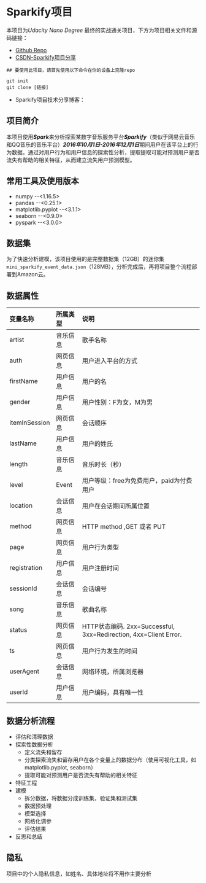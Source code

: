 # Sparkify项目

本项目为*Udacity Nano Degree* 最终的实战通关项目，下方为项目相关文件和源码链接：

- [Github Repo](https://github.com/Novelan/Sparkify)
- [CSDN-Sparkify项目分享](https://blog.csdn.net/novelan/article/details/108325284)

```
## 要使用此项目，请首先使用以下命令在你的设备上克隆repo

git init
git clone [链接]
```

- Sparkify项目技术分享博客：

## 项目简介

本项目使用***Spark***来分析探索某数字音乐服务平台***Sparkify***（类似于网易云音乐和QQ音乐的音乐平台）***2016年10月1日-2016年12月1日***期间用户在该平台上的行为数据。通过对用户行为和用户信息的探索性分析，提取提取可能对预测用户是否流失有帮助的相关特征，从而建立流失用户预测模型。

## 常用工具及使用版本

- numpy  --<1.16.5>
- pandas --<0.25.1>
- matplotlib.pyplot --<3.1.1>
- seaborn  --<0.9.0>
- pyspark --<3.0.0>

## 数据集
为了快速分析建模，该项目使用的是完整数据集（12GB）的迷你集`mini_sparkify_event_data.json`（128MB），分析完成后，再将项目整个流程部署到Amazon云。


## 数据属性
| 变量名称 | 所属类型 | 说明 |
| :- | :- | :- |
| artist | 音乐信息 | 歌手名称 |
| auth | 网页信息 | 用户进入平台的方式 |
| firstName | 用户信息 | 用户的名 |
| gender | 用户信息 | 用户性别：F为女，M为男 |
| itemInSession | 网页信息 | 会话顺序 |
| lastName | 用户信息 | 用户的姓氏 |
| length | 音乐信息 | 音乐时长（秒） |
| level | Event | 用户等级：free为免费用户，paid为付费用户 |
| location | 会话信息 | 用户在会话期间所属位置 |
| method | 网页信息 | HTTP method ,GET 或者 PUT |
| page | 网页信息 | 用户行为类型 |
| registration | 用户信息 | 用户注册时间 |
| sessionId | 会话信息 | 会话编号 |
| song | 音乐信息 | 歌曲名称 |
| status | 网页信息 | HTTP状态编码. 2xx=Successful, 3xx=Redirection, 4xx=Client Error. |
| ts | 网页信息 | 用户行为发生的时间 |
| userAgent | 会话信息 | 网络环境，所属浏览器 |
| userId | 用户信息 | 用户编码，具有唯一性 |

## 数据分析流程
- 评估和清理数据
- 探索性数据分析
    - 定义流失和留存
    - 分类探索流失和留存用户在各个变量上的数据分布（使用可视化工具，如matplotlib.pyplot, seaborn）
    - 提取可能对预测用户是否流失有帮助的相关特征
- 特征工程
- 建模
    - 拆分数据，将数据分成训练集，验证集和测试集
    - 数据预处理
    - 模型选择
    - 网格化调参
    - 评估结果
- 反思和总结


## 隐私
项目中的个人隐私信息，如姓名、具体地址将不用作主要分析


